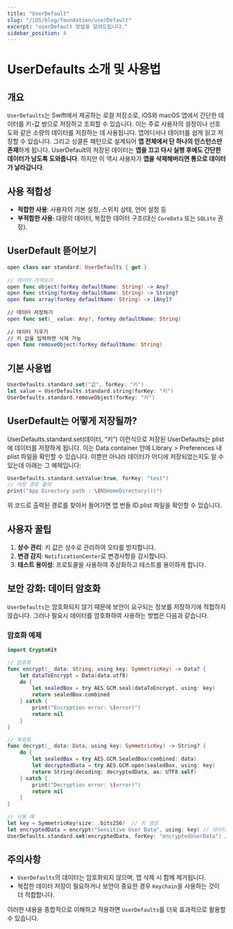```yaml
---
title: "UserDefault"
slug: "/iOS/blog/foundation/userDefault"
excerpt: "userDefault 방법을 알려드립니다."
sidebar_position: 4
---
```


# UserDefaults 소개 및 사용법

## 개요

`UserDefaults`는 Swift에서 제공하는 로컬 저장소로, iOS와 macOS 앱에서 간단한 데이터를 키-값 쌍으로 저장하고 조회할 수 있습니다. 이는 주로 사용자의 설정이나 선호도와 같은 소량의 데이터를 저장하는 데 사용됩니다.
앱어디서나 데이터를 쉽게 읽고 저장할 수 있습니다. 그리고 싱클톤 패턴으로 설계되어 **앱 전체에서 단 하나의 인스턴스만 존재**하게 됩니다.
UserDefault의 저장된 데이터는 **앱을 끄고 다시 실행 후에도 간단한 데이터가 남도록 도와줍니다**. 하지만 이 역시 사용자가 **앱을 삭제해버리면 통으로 데이터가 날라갑니다**.

## 사용 적합성

- **적합한 사용**: 사용자의 기본 설정, 스위치 상태, 언어 설정 등
- **부적합한 사용**: 대량의 데이터, 복잡한 데이터 구조(대신 `CoreData` 또는 `SQLite` 권장).

## UserDefault 뜯어보기
```swift
open class var standard: UserDefaults { get }
    
// 데이터 가져오기
open func object(forKey defaultName: String) -> Any?
open func string(forKey defaultName: String) -> String?
open func array(forKey defaultName: String) -> [Any]?
    
// 데이터 저장하기
open func set(_ value: Any?, forKey defaultName: String)
    
// 데이터 지우기 
// 키 값을 입력하면 삭제 가능
open func removeObject(forKey defaultName: String)
```

## 기본 사용법

```swift
UserDefaults.standard.set("값", forKey: "키")
let value = UserDefaults.standard.string(forKey: "키")
UserDefaults.standard.removeObject(forKey: "키")
```

## UserDefault는 어떻게 저장될까?
UserDefaults.standard.set(데이터, “키”) 이런식으로 저장된 UserDefaults는 plist에 데이터를 저장하게 됩니다.
이는 Data container 안에 Library > Preferences 내 plist 파일을 확인할 수 있습니다. 이뿐만 아니라 데이터가 어디에 저장되었는지도 알 수 있는데 아래는 그 예제입니다:
```swift
UserDefaults.standard.setValue(true, forKey: "test")
// 저장 경로 출력
print("App Directory path : \(NSHomeDirectory())")
```
위 코드로 출력된 경로를 찾아서 들어가면 앱 번들 ID.plist 파일을 확인할 수 있습니다.

## 사용자 꿀팁

1. **상수 관리**: 키 값은 상수로 관리하여 오타를 방지합니다.
2. **변경 감지**: `NotificationCenter`로 변경사항을 감시합니다.
3. **테스트 용이성**: 프로토콜을 사용하여 추상화하고 테스트를 용이하게 합니다.

## 보안 강화: 데이터 암호화

`UserDefaults`는 암호화되지 않기 때문에 보안이 요구되는 정보를 저장하기에 적합하지 않습니다. 그러나 필요시 데이터를 암호화하여 사용하는 방법은 다음과 같습니다.

### 암호화 예제

```swift
import CryptoKit

// 암호화
func encrypt(_ data: String, using key: SymmetricKey) -> Data? {
    let dataToEncrypt = Data(data.utf8)
    do {
        let sealedBox = try AES.GCM.seal(dataToEncrypt, using: key)
        return sealedBox.combined
    } catch {
        print("Encryption error: \(error)")
        return nil
    }
}

// 복호화
func decrypt(_ data: Data, using key: SymmetricKey) -> String? {
    do {
        let sealedBox = try AES.GCM.SealedBox(combined: data)
        let decryptedData = try AES.GCM.open(sealedBox, using: key)
        return String(decoding: decryptedData, as: UTF8.self)
    } catch {
        print("Decryption error: \(error)")
        return nil
    }
}

// 사용 예
let key = SymmetricKey(size: .bits256)  // 키 생성
let encryptedData = encrypt("Sensitive User Data", using: key) // 데이터 암호화
UserDefaults.standard.set(encryptedData, forKey: "encryptedUserData") // 암호화된 데이터 저장

```

## 주의사항

- `UserDefaults`의 데이터는 암호화되지 않으며, 앱 삭제 시 함께 제거됩니다.
- 복잡한 데이터 저장이 필요하거나 보안이 중요한 경우 `Keychain`을 사용하는 것이 더 적합합니다.

이러한 내용을 종합적으로 이해하고 적용하면 `UserDefaults`를 더욱 효과적으로 활용할 수 있습니다.